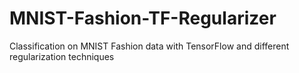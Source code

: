 # MNIST-Fashion-TF-Regularizer
Classification on MNIST Fashion data with TensorFlow and different regularization techniques
